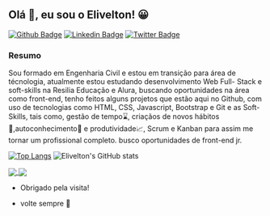 ## Olá 👋, eu sou o Elivelton! 😀	

[![Github Badge](https://img.shields.io/badge/-Github-000?style=flat-square&logo=Github&logoColor=white&link=https://github.com/EliveltonSouzaDev)](https://github.com/EliveltonSouzaDev)
[![Linkedin Badge](https://img.shields.io/badge/-LinkedIn-blue?style=flat-square&logo=Linkedin&logoColor=white&link=https://www.linkedin.com/in/eliveltonsouza12/)](https://www.linkedin.com/in/eliveltonsouza12/)
[![Twitter Badge](https://img.shields.io/badge/-Twitter-1ca0f1?style=flat-square&labelColor=1ca0f1&logo=twitter&logoColor=white&link=https://twitter.com/veltonsouza)](https://twitter.com/veltonsouza)


### Resumo

Sou formado em Engenharia Civil e estou em transição para área de técnologia, atualmente estou estudando desenvolvimento Web Full- Stack e soft-skills na Resilia Educação e Alura, buscando oportunidades na área como front-end, tenho feitos alguns projetos que estão aqui no Github, com uso de tecnologias como HTML, CSS, Javascript, Bootstrap e Git e as Soft-Skills, tais como, gestão de tempo⌛, criaçãos de novos hábitos🚴,autoconhecimento📖 e produtividade📈, Scrum e Kanban para assim me tornar um profissional completo. busco oportunidades de front-end jr.


[![Top Langs](https://github-readme-stats.vercel.app/api/top-langs/?username=EliveltonSouzaDev&layout=compact)](https://github.com/EliveltonSouzaDev/EliveltonSouzaDev/blob/main/README.md) ![Elivelton's GitHub stats](https://github-readme-stats.vercel.app/api?username=EliveltonSouzaDev&show_icons=true&theme=dark)

<a href="https://github.com/EliveltonSouzaDev/EliveltonSouzaDev/blob/main/README.md">
  <img align="center" src="https://github-readme-stats.vercel.app/api/top-langs/?username=EliveltonSouzaDev&layout=compact" />
</a>
<a href="https://github.com/EliveltonSouzaDev/EliveltonSouzaDev/blob/main/README.md">
  <img align="center" src="https://github-readme-stats.vercel.app/api?username=EliveltonSouzaDev&show_icons=true&theme=dark" />
</a>


- Obrigado pela visita!

- volte sempre 🙂
